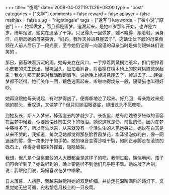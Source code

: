 +++
title= "夜莺"
date= 2008-04-02T19:11:26+08:00
type = "post"
categories = ["文学"]
comments = false
reward = false
aplayer = false
mathjax = false
slug = "nightingale"
tags = ["速写"]
keywords = ["微小说","原创"]
+++
她常做梦，而且都是噩梦。追溯起来，是她四岁那年开始，也许是六岁。绮年烟波，她实在遗落了干净。只记得头一回做梦，她不晓得，趿着鞋、满身汗，向厨房她的母亲哭诉，“妈妈，我昨天掉进悬崖去了”。这话让伏下脸的母亲频频在人前人后乐了一段光景，至今她仍记得一向温谨的母亲当时是如何跟姊妹们说笑的 。

那日，窗苔映着沉沉的雨，她母亲立在风口，一手撑着鹅黄桐油纸伞，扣门把拎着小皮箱的先生送出。慢捥回头，扯拍着裤身，对着横在檀木椅上的姊妹桃靥微涡起来：我女儿那天起来对我满脸跑眉毛，说她晚上掉进悬崖去了，掉进去了……连做梦都不晓得。她们笑作一团，眼色迷离起来，噼啪响得烧柴一般，隔壁猫也叫得好吵。
<!--more-->
她再没跟她母亲说起，有时梦得凶了，便嘶嘶地泣了起来。好几回，母亲跑过来抚她的额头，垂叹道，又做梦了? 但只见她泪眼婆娑，却扭过头不愿吱唔。

到她及长，斯人入梦来，掉落崖去的梦就少了。长夜里，总有红烛昏罗帐似的音容在尘梦中候着，似要她偿还前生欠下的眼泪。她说这就是债，前世的债。因为在梦中哭得多了，所以有生以来，从来就没有一个活生生的人见她哭过。她说在白天是从来不哭的，我知道，每次见她都觉得那张脸吞霞梦花，水泽浸泡似的白，像一网迷迷的雾，像一挎未拧干的手帕。她的嗓音变得沙哑干裂，如同正赤脚走在滚烫的砾石上，疼得身骨都往外撑着，隐隐破裂。

我想，但凡是个游离皱縠的人大概都会是这样子的吧，我侧过脸，惴惴地问，孩子们可会听到了？她说听到的，晚上要是听不到他们几乎睡不着。她端凝了片刻，说：我跟他们说，妈妈喜欢在梦中唱歌。

日未薄暮，人初静，我越来越觉得她的双足纤细，并排走在深晴满阶的路灯下，又发觉她无迹可循，宛若憩息月枝上的一只夜莺。
